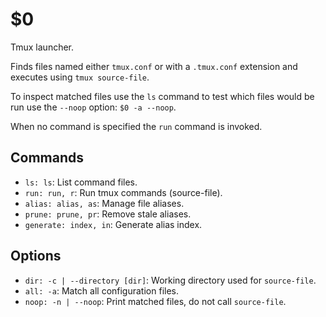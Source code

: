 $0
==

Tmux launcher.

Finds files named either `tmux.conf` or with a `.tmux.conf` extension and 
executes using `tmux source-file`.

To inspect matched files use the `ls` command to test which files would be run 
use the `--noop` option: `$0 -a --noop`.

When no command is specified the `run` command is invoked.

## Commands

* `ls: ls`: List command files.
* `run: run, r`: Run tmux commands (source-file).
* `alias: alias, as`: Manage file aliases.
* `prune: prune, pr`: Remove stale aliases.
* `generate: index, in`: Generate alias index.

## Options

* `dir: -c | --directory [dir]`: Working directory used for `source-file`.
* `all: -a`: Match all configuration files.
* `noop: -n | --noop`: Print matched files, do not call `source-file`.
